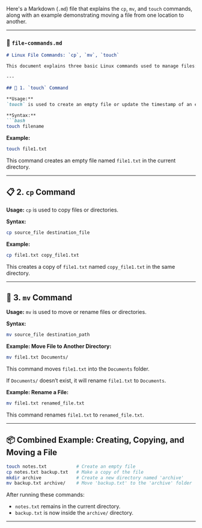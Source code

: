 Here's a Markdown (`.md`) file that explains the `cp`, `mv`, and `touch` commands, along with an example demonstrating moving a file from one location to another.

---

### 📄 `file-commands.md`

````markdown
# Linux File Commands: `cp`, `mv`, `touch`

This document explains three basic Linux commands used to manage files: `cp`, `mv`, and `touch`, with examples.

---

## 📝 1. `touch` Command

**Usage:**  
`touch` is used to create an empty file or update the timestamp of an existing file.

**Syntax:**
```bash
touch filename
````

**Example:**

```bash
touch file1.txt
```

This command creates an empty file named `file1.txt` in the current directory.

---

## 📋 2. `cp` Command

**Usage:**
`cp` is used to copy files or directories.

**Syntax:**

```bash
cp source_file destination_file
```

**Example:**

```bash
cp file1.txt copy_file1.txt
```

This creates a copy of `file1.txt` named `copy_file1.txt` in the same directory.

---

## 🔀 3. `mv` Command

**Usage:**
`mv` is used to move or rename files or directories.

**Syntax:**

```bash
mv source_file destination_path
```

**Example: Move File to Another Directory:**

```bash
mv file1.txt Documents/
```

This command moves `file1.txt` into the `Documents` folder.

If `Documents/` doesn’t exist, it will rename `file1.txt` to `Documents`.

**Example: Rename a File:**

```bash
mv file1.txt renamed_file.txt
```

This command renames `file1.txt` to `renamed_file.txt`.

---

## 📦 Combined Example: Creating, Copying, and Moving a File

```bash
touch notes.txt           # Create an empty file
cp notes.txt backup.txt   # Make a copy of the file
mkdir archive             # Create a new directory named 'archive'
mv backup.txt archive/    # Move 'backup.txt' to the 'archive' folder
```

After running these commands:

* `notes.txt` remains in the current directory.
* `backup.txt` is now inside the `archive/` directory.

---